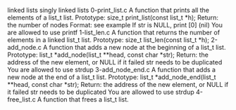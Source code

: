 linked lists
singly linked lists
0-print_list.c
A function that prints all the elements of a list_t list.
Prototype: size_t print_list(const list_t *h);
Return: the number of nodes
Format: see example
If str is NULL, print [0] (nil)
You are allowed to use printf
1-list_len.c
A function that returns the number of elements in a linked list_t list.
Prototype: size_t list_len(const list_t *h);
2-add_node.c
A function that adds a new node at the beginning of a list_t list.
Prototype: list_t *add_node(list_t **head, const char *str);
Return: the address of the new element, or NULL if it failed
str needs to be duplicated
You are allowed to use strdup
3-add_node_end.c
A function that adds a new node at the end of a list_t list.
Prototype: list_t *add_node_end(list_t **head, const char *str);
Return: the address of the new element, or NULL if it failed
str needs to be duplicated
You are allowed to use strdup
4-free_list.c
A function that frees a list_t list.
